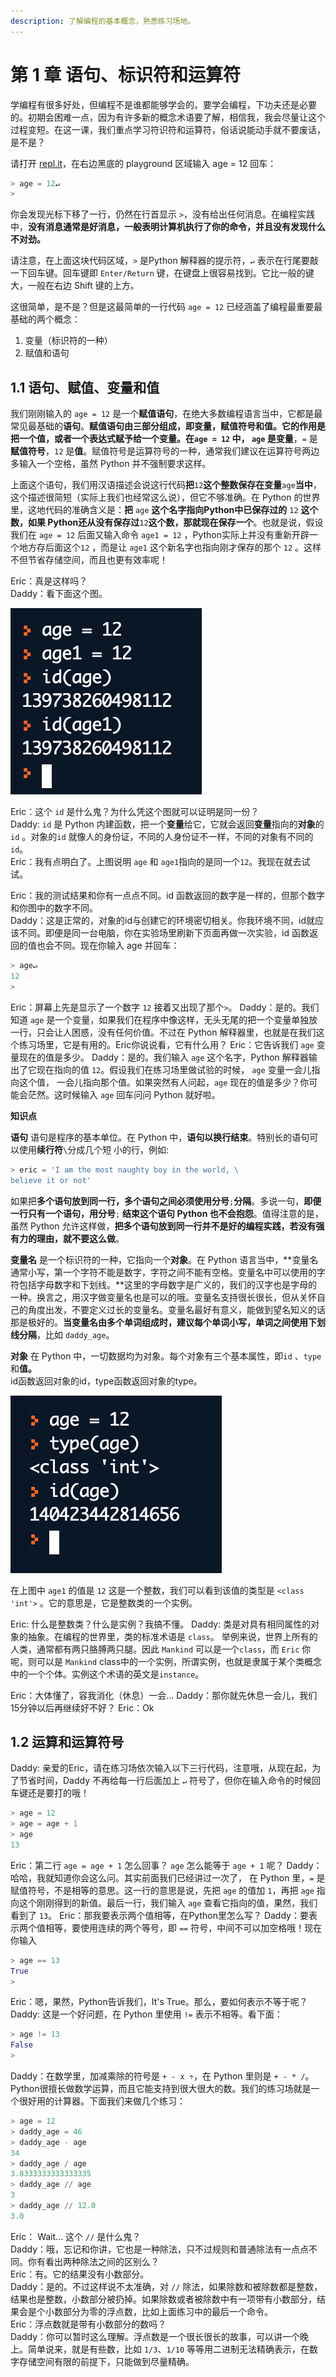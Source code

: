 ```yaml
---
description: 了解编程的基本概念，熟悉练习场地。
---
```


# 第 1 章 语句、标识符和运算符

学编程有很多好处，但编程不是谁都能够学会的。要学会编程，下功夫还是必要的。初期会困难一点，因为有许多新的概念术语要了解，相信我，我会尽量让这个过程变短。在这一课，我们重点学习符识符和运算符，俗话说能动手就不要废话，是不是？

请打开 [repl.it](http://repl.it)，在右边黑底的 playground 区域输入 age = 12 回车：

```python
> age = 12↵
>
```

你会发现光标下移了一行，仍然在行首显示 `>`，没有给出任何消息。在编程实践中，**没有消息通常是好消息，**一般表明计算机执行了你的命令，并且没有发现什么不对劲**。**

请注意，在上面这块代码区域，`>` 是Python 解释器的提示符，`↵` 表示在行尾要敲一下回车键。回车键即 `Enter/Return` 键，在键盘上很容易找到。它比一般的键大，一般在右边 Shift 键的上方。

这很简单，是不是？但是这最简单的一行代码 `age = 12` 已经涵盖了编程最重要最基础的两个概念：

1. 变量（标识符的一种）
2. 赋值和语句

## 1.1 语句、赋值、变量和值

我们刚刚输入的 `age = 12` 是一个**赋值语句**，在绝大多数编程语言当中，它都是最常见最基础的**语句**。**赋值语句由三部分组成，即变量，赋值符号和值。**它的作用是**把一个值，或者一个表达式赋予给一个变量。**在`age = 12` 中， `age` 是**变量**，`=` 是**赋值符号**，`12` 是**值**。赋值符号是运算符号的一种，通常我们建议在运算符号两边多输入一个空格，虽然 Python 并不强制要求这样。

上面这个语句，我们用汉语描述会说这行代码**把**`12`**这个整数保存在变量**`age`**当中**，这个描述很简短（实际上我们也经常这么说），但它不够准确。在 Python 的世界里，这地代码的准确含义是：**把** `age` **这个名字指向Python中已保存过的** `12` **这个数，如果 Python还从没有保存过**`12`**这个数，那就现在保存一个**。也就是说，假设我们在 `age = 12` 后面又输入命令 `age1 = 12` ，Python实际上并没有重新开辟一个地方存后面这个`12` ，而是让 `age1` 这个新名字也指向刚才保存的那个 `12` 。这样不但节省存储空间，而且也更有效率呢！

Eric：真是这样吗？  
Daddy：看下面这个图。

![&#x540C;&#x4E00;&#x4E2A;&#x6574;&#x6570;&#x53EA;&#x4FDD;&#x5B58;&#x4E00;&#x4EFD;](.gitbook/assets/image%20%2812%29.png)

Eric：这个 `id` 是什么鬼？为什么凭这个图就可以证明是同一份？  
Daddy: `id` 是 Python 内建函数，把一个**变量**给它，它就会返回**变量**指向的**对象**的`id` 。对象的`id` 就像人的身份证，不同的人身份证不一样，不同的对象有不同的`id`。  
Eric：我有点明白了。上图说明 `age` 和 `age1`指向的是同一个`12`。我现在就去试试。

Eric：我的测试结果和你有一点点不同。id 函数返回的数字是一样的，但那个数字和你图中的数字不同。  
Daddy：这是正常的，对象的id与创建它的环境密切相关。你我环境不同，id就应该不同。即便是同一台电脑，你在实验场里刷新下页面再做一次实验，id 函数返回的值也会不同。现在你输入 age 并回车：

```python
> age↵
12
>
```

Eric：屏幕上先是显示了一个数字 `12` 接着又出现了那个`>`。 Daddy：是的。我们知道 `age` 是一个变量，如果我们在程序中像这样，无头无尾的把一个变量单独放一行，只会让人困惑，没有任何价值。不过在 Python 解释器里，也就是在我们这个练习场里，它是有用的。Eric你说说看，它有什么用？ Eric：它告诉我们 `age` 变量现在的值是多少。 Daddy：是的。我们输入 `age` 这个名字，Python 解释器输出了它现在指向的值 `12`。假设我们在练习场里做试验的时候， `age` 变量一会儿指向这个值， 一会儿指向那个值。如果突然有人问起，`age` 现在的值是多少？你可能会茫然。这时候输入 `age` 回车问问 Python 就好啦。

**知识点**

**语句** 语句是程序的基本单位。在 Python 中，**语句以换行结束**。特别长的语句可以使用**续行符**`\`分成几个短 小的行，例如:

```python
> eric = 'I am the most naughty boy in the world, \
believe it or not'
```

如果把**多个语句放到同一行，多个语句之间必须使用分号**`;`**分隔**。多说一句，**即便一行只有一个语句，用分号**`;` **结束这个语句 Python 也不会抱怨**。值得注意的是，虽然 Python 允许这样做，**把多个语句放到同一行并不是好的编程实践，若没有强有力的理由，就不要这么做**。

**变量名** 是一个标识符的一种，它指向一个**对象**。在 Python 语言当中，**变量名通常小写，第一个字符不能是数字，字符之间不能有空格。变量名中可以使用的字符包括字母数字和下划线。**这里的字母数字是广义的，我们的汉字也是字母的一种。换言之，用汉字做变量名也是可以的哦。变量名支持很长很长，但从关怀自己的角度出发，不要定义过长的变量名。变量名最好有意义，能做到望名知义的话那是极好的。**当变量名由多个单词组成时，建议每个单词小写，单词之间使用下划线分隔**，比如 `daddy_age`。

**对象** 在 Python 中，一切数据均为对象。每个对象有三个基本属性，即`id` 、`type` 和**值。**  
id函数返回对象的id，type函数返回对象的type。

![](.gitbook/assets/image%20%281%29.png)

在上图中 `age1` 的值是 `12` 这是一个整数，我们可以看到该值的类型是 `<class 'int'>` 。它的意思是，它是整数类的一个实例。

Eric: 什么是整数类？什么是实例？我搞不懂。 Daddy: 类是对具有相同属性的对象的抽象。在编程的世界里，类的标准术语是 `class`。 举例来说，世界上所有的人类，通常都有两只胳膊两只腿。因此 `Mankind` 可以是一个`class`，而 `Eric` 你呢，则可以是 `Mankind` class中的一个实例，所谓实例，也就是隶属于某个类概念中的一个个体。实例这个术语的英文是`instance`。

Eric：大体懂了，容我消化（休息）一会... Daddy：那你就先休息一会儿，我们15分钟以后再继续好不好？ Eric：Ok

## 1.2 运算和运算符号

Daddy: 亲爱的Eric，请在练习场依次输入以下三行代码，注意哦，从现在起，为了节省时间，Daddy 不再给每一行后面加上 `↵` 符号了，但你在输入命令的时候回车键还是要打的哦！

```python
> age = 12
> age = age + 1
> age
13
```

Eric：第二行 `age = age + 1` 怎么回事？ `age` 怎么能等于 `age + 1` 呢？ Daddy：哈哈，我就知道你会这么问。其实前面我们已经讲过一次了， 在 Python 里，`=` 是赋值符号，不是相等的意思。这一行的意思是说，先把 `age` 的值加 `1`，再把 `age` 指向这个刚刚得到的新值。最后一行，我们输入 `age` 查看它指向的值，果然，我们看到了 `13`。 Eric：那我要表示两个值相等，在Python里怎么写？ Daddy：要表示两个值相等，要使用连续的两个等号，即 `==` 符号，中间不可以加空格哦！现在你输入

```python
> age == 13
True
>
```

Eric：嗯，果然，Python告诉我们，It's True。那么，要如何表示不等于呢？  
Daddy: 这是一个好问题，在 Python 里使用 `!=` 表示不相等。看下面：

```python
> age != 13
False
>
```

Daddy：在数学里，加减乘除的符号是 `+ - x ÷`，在 Python 里则是 `+ - * /`。Python很擅长做数学运算，而且它能支持到很大很大的数。我们的练习场就是一个很好用的计算器。下面我们来做几个练习：

```python
> age = 12
> daddy_age = 46
> daddy_age - age
34
> daddy_age / age
3.8333333333333335
> daddy_age // age
3
> daddy_age // 12.0
3.0
```

Eric： Wait... 这个 `//` 是什么鬼？  
Daddy：哦，忘记和你讲，它也是一种除法，只不过规则和普通除法有一点点不同。你有看出两种除法之间的区别么？   
Eric：有。它的结果没有小数部分。  
Daddy：是的。不过这样说不太准确，对 `//` 除法，如果除数和被除数都是整数，结果也是整数，小数部分被扔掉。如果除数或者被除数中有一项带有小数部分，结果会是个小数部分为零的浮点数，比如上面练习中的最后一个命令。   
Eric：浮点数就是带有小数部分的数吗？   
Daddy：你可以暂时这么理解。浮点数是一个很长很长的故事，可以讲一个晚上。简单说来，就是有些数，比如 `1/3`、`1/10` 等等用二进制无法精确表示，在数字存储空间有限的前提下，只能做到尽量精确。

